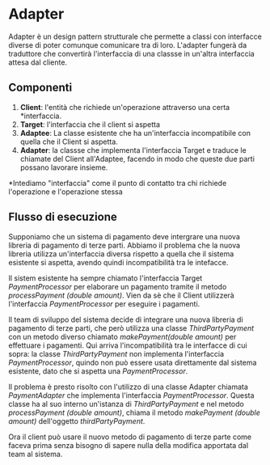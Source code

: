 # Adapter

Adapter è un design pattern strutturale che permette a classi con interfacce diverse di poter comunque comunicare tra di loro. L'adapter fungerà da traduttore che convertirà l'interfaccia di una classse in un'altra interfaccia attesa dal cliente.

## Componenti
1. **Client**: l'entità che richiede un'operazione attraverso una certa *interfaccia.
2. **Target**: l'interfaccia che il client si aspetta
3. **Adaptee**: La classe esistente che ha un'interfaccia incompatibile con quella che il Client si aspetta.
4. **Adapter**: la classse che implementa l'interfaccia Target e traduce le chiamate del Client all'Adaptee, facendo in modo che queste due parti possano lavorare insieme.

*Intediamo "interfaccia" come il punto di contatto tra chi richiede l'operazione e l'operazione stessa

## Flusso di esecuzione

Supponiamo che un sistema di pagamento deve intergrare una nuova libreria di pagamento di terze parti. Abbiamo il problema che la nuova libreria utilizza un'interfaccia diversa rispetto a quella che il sistema esistente si aspetta, avendo quindi incompatibilità tra le intefacce.

Il sistem esistente ha sempre chiamato l'interfaccia Target _PaymentProcessor_ per elaborare un pagamento tramite il metodo _processPayment (double amount)_. Vien da sè che il Client utilizzerà l'interfaccia _PaymentProcessor_ per eseguire i pagamenti.

Il team di sviluppo del sistema decide di integrare una nuova libreria di pagamento di terze parti, che però utilizza una classe _ThirdPartyPayment_ con un metodo diverso chiamato _makePayment(double amount)_ per effettuare i pagamenti. Qui arriva l'incompatibilità tra le interfacce di cui sopra: la classe _ThirdPartyPayment_ non implementa l'interfaccia _PaymentProcessor_, quindo non può essere usata direttamente dal sistema esistente, dato che si aspetta una _PaymentProcessor_.

Il problema è presto risolto con l'utilizzo di una classe Adapter chiamata _PaymentAdapter_ che implementa l'interfaccia _PaymentProcessor_. Questa classe ha al suo interno un'istanza di _ThirdPartyPayment_ e nel metodo _processPayment (double amount)_, chiama il metodo _makePayment (double amount)_ dell'oggetto _thirdPartyPayment_.

Ora il client può usare il nuovo metodo di pagamento di terze parte come faceva prima senza bisogno di sapere nulla della modifica apportata dal team al sistema.
